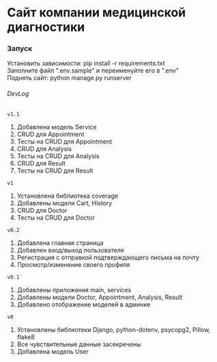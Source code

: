# Сайт компании медицинской диагностики

### Запуск
Установить зависимости: pip install -r requirements.txt\
Заполните файл ".env.sample" и переименуйте его в ".env"\
Поднять сайт: python manage.py runserver

###### DevLog

`v1.1`
1. Добавлена модель Service
2. CRUD для Appointment
3. Тесты на CRUD для Appointment
4. CRUD для Analysis
5. Тесты на CRUD для Analysis
6. CRUD для Result
7. Тесты на CRUD для Result

`v1`
1. Установлена библиотека coverage
2. Добавлены модели Cart, History
3. CRUD для Doctor
4. Тесты на CRUD для Doctor

`v0.2`
1. Добавлена главная страница
2. Добавлен вход/выход пользователя
3. Регистрация с отправкой подтверждающего письма на почту
4. Просмотр/изменение своего профиля

`v0.1`
1. Добавлены приложения main, services
2. Добавлены модели Doctor, Appointment, Analysis, Result
3. Добавлено отображение моделей в админке

`v0`
1. Установлены библиотеки Django, python-dotenv, psycopg2, Pillow, flake8
2. Все чувствительные данные засекречены
3. Добавлена модель User
